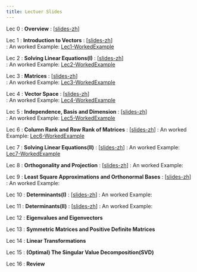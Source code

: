 ```yaml
---
title: Lectuer Slides
---
```


Lec 0
: **Overview**
  :  \[[slides-zh](https://basics.sjtu.edu.cn/~yangqizhe/pdf/la2024s/slides/LALec0-handout-zh.pdf)\]

Lec 1
: **Introduction to Vectors**
  :  \[[slides-zh](https://basics.sjtu.edu.cn/~yangqizhe/pdf/la2024s/slides/LALec1-handout-zh.pdf)\]  
: An worked Example: [Lec1-WorkedExample](https://basics.sjtu.edu.cn/~yangqizhe/pdf/la2024s/slides/LA1-sample.pdf)

Lec 2
: **Solving Linear Equations(I)**
  :  \[[slides-zh](https://basics.sjtu.edu.cn/~yangqizhe/pdf/la2024s/slides/LALec2-handout-zh.pdf)\]  
: An worked Example: [Lec2-WorkedExample](https://basics.sjtu.edu.cn/~yangqizhe/pdf/la2024s/slides/LA2-sample.pdf)

Lec 3
: **Matrices**
  :  \[[slides-zh](https://basics.sjtu.edu.cn/~yangqizhe/pdf/la2024s/slides/LALec3-handout-zh.pdf)\]  
: An worked Example: [Lec3-WorkedExample](https://basics.sjtu.edu.cn/~yangqizhe/pdf/la2024s/slides/LA3-sample.pdf)

Lec 4
: **Vector Space**
  :  \[[slides-zh](https://basics.sjtu.edu.cn/~yangqizhe/pdf/la2024s/slides/LALec4-handout-zh.pdf)\]  
: An worked Example: [Lec4-WorkedExample](https://basics.sjtu.edu.cn/~yangqizhe/pdf/la2024s/slides/LA4-sample.pdf)

Lec 5
: **Independence, Basis and Dimension**
  :  \[[slides-zh](https://basics.sjtu.edu.cn/~yangqizhe/pdf/la2024s/slides/LALec5-handout-zh.pdf)\]  
: An worked Example: [Lec5-WorkedExample](https://basics.sjtu.edu.cn/~yangqizhe/pdf/la2024s/slides/LA5-sample.pdf)

Lec 6
: **Column Rank and Row Rank of Matrices**
  :  \[[slides-zh](https://basics.sjtu.edu.cn/~yangqizhe/pdf/la2024s/slides/LALec6-handout-zh.pdf)\] 
: An worked Example: [Lec6-WorkedExample](https://basics.sjtu.edu.cn/~yangqizhe/pdf/la2024s/slides/LA6-sample.pdf)

Lec 7
: **Solving Linear Equations(II)**
  :  \[[slides-zh](https://basics.sjtu.edu.cn/~yangqizhe/pdf/la2024s/slides/LALec7-handout-zh.pdf)\] 
: An worked Example: [Lec7-WorkedExample](https://basics.sjtu.edu.cn/~yangqizhe/pdf/la2024s/slides/LA7-sample.pdf)

Lec 8
: **Orthogonality and Projection**
  :  \[[slides-zh](https://basics.sjtu.edu.cn/~yangqizhe/pdf/la2024s/slides/LALec8-handout-zh.pdf)\] 
: An worked Example: 

Lec 9
: **Least Square Approximations and Orthonormal Bases**
  :  \[[slides-zh](https://basics.sjtu.edu.cn/~yangqizhe/pdf/la2024s/slides/LALec9-handout-zh.pdf)\] 
: An worked Example: 

Lec 10
: **Determinants(I)**
  :  \[[slides-zh](https://basics.sjtu.edu.cn/~yangqizhe/pdf/la2024s/slides/LALec10-handout-zh.pdf)\] 
: An worked Example: 

Lec 11
: **Determinants(II)**
  :  \[[slides-zh](https://basics.sjtu.edu.cn/~yangqizhe/pdf/la2024s/slides/LALec11-handout-zh.pdf)\] 
: An worked Example: 

Lec 12
: **Eigenvalues and Eigenvectors**

Lec 13
: **Symmetric Matrices and Positive Definite Matrices**

Lec 14
: **Linear Transformations**

Lec 15
: **(Optimal) The Singular Value Decomposition(SVD)**

Lec 16
: **Review**